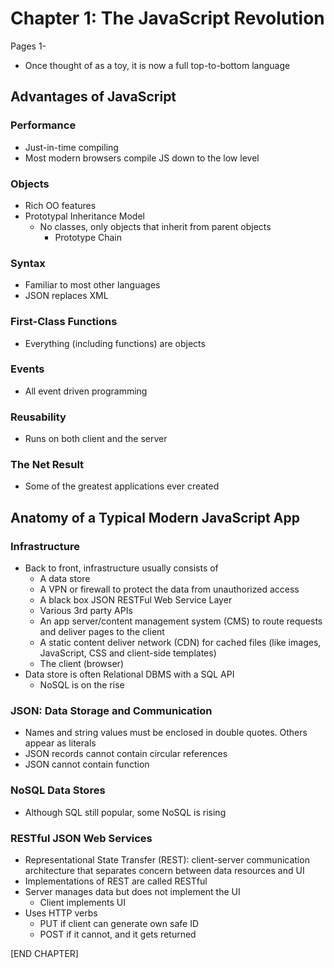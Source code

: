 # Chapter 1: The JavaScript Revolution
Pages 1-

- Once thought of as a toy, it is now a full top-to-bottom language

## Advantages of JavaScript
### Performance
- Just-in-time compiling
- Most modern browsers compile JS down to the low level

### Objects
- Rich OO features
- Prototypal Inheritance Model
  - No classes, only objects that inherit from parent objects
    - Prototype Chain

### Syntax
- Familiar to most other languages
- JSON replaces XML

### First-Class Functions
- Everything (including functions) are objects

### Events
- All event driven programming

### Reusability
- Runs on both client and the server

### The Net Result
- Some of the greatest applications ever created

## Anatomy of a Typical Modern JavaScript App
### Infrastructure
- Back to front, infrastructure usually consists of
  - A data store
  - A VPN or firewall to protect the data from unauthorized access
  - A black box JSON RESTFul Web Service Layer
  - Various 3rd party APIs
  - An app server/content management system (CMS) to route requests and deliver
    pages to the client
  - A static content deliver network (CDN) for cached files (like images, JavaScript,
    CSS and client-side templates)
  - The client (browser)
- Data store is often Relational DBMS with a SQL API
  - NoSQL is on the rise
### JSON: Data Storage and Communication
- Names and string values must be enclosed in double quotes. Others appear as literals
- JSON records cannot contain circular references
- JSON cannot contain function

### NoSQL Data Stores
- Although SQL still popular, some NoSQL is rising

### RESTful JSON Web Services
- Representational State Transfer (REST): client-server communication architecture
  that separates concern between data resources and UI
- Implementations of REST are called RESTful
- Server manages data but does not implement the UI
  - Client implements UI
- Uses HTTP verbs
  - PUT if client can generate own safe ID
  - POST if it cannot, and it gets returned

[END CHAPTER]